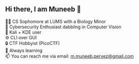 ## Hi there, I am Muneeb 👋

🧑‍💻 CS Sophomore at LUMS with a Biology Minor \
🧠 Cybersecurity Enthusiast dabbling in Computer Vision \
🐧 Kali + KDE user \
⚙️ CLI over GUI \
🔒 CTF Hobbyist (PicoCTF) \
🌱 Always learning \
📫 You can reach me via email: m.muneeb.pervez@gmail.com
